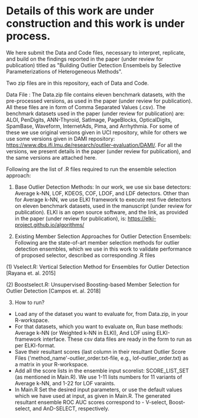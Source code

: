# Details of this work are under construction and this work is under process.

We here submit the Data and Code files, necessary to interpret, replicate, and build on the findings reported in the paper (under review for publication) titled as "Building Outlier Detection Ensembels by Selective Parameterizations of Heterogeneous Methods".

Two zip files are in this repository, each of Data and Code.

Data File :
The Data.zip file contains eleven benchmark datasets, with the pre-processed versions, as used in the paper (under review for publication). All these files are in form of Comma Separated Values (.csv). 
The benchmark datasets used in the paper (under review for publication) are: ALOI, PenDigits, ANN-Thyroid, SatImage, PageBlocks, OpticalDigits, SpamBase, Waveform, InternetAds, Pima, and Arrhythmia. For some of these we use original versions given in UCI repository, while for others we use some versions given in DAMI repository: https://www.dbs.ifi.lmu.de/research/outlier-evaluation/DAMI/. For all the versions, we present details in the paper (under review for publication), and the same versions are attached here.


Following are the list of .R files required to run the ensemble selection approach:

1. Base Outlier Detection Methods: 
In our work, we use six base detectors: Average k-NN, LOF, KDEOS, COF, LDOF, and LDF detectors. Other than for Average k-NN, we use ELKI framework to execute rest five detectors on eleven benchmark datasets, used in the manuscript (under review for publication). ELKI is an open source software, and the link, as provided in the paper (under review for publication), is: https://elki-project.github.io/algorithms/

2. Existing Member Selection Approaches for Outlier Detection Ensembels:
Following are the state-of-art member selection methods for outlier detection ensembles, which we use in this work to validate performance of proposed selector, described as corresponding .R files

(1) Vselect.R: Vertical Selection Method for Ensembles for Outlier Detection [Rayana et. al. 2015]

(2) Boostselect.R:  Unsupervised Boosting-based Member Selection for Outlier Detection [Campos et. al. 2018]

3. How to run?
 - Load any of the dataset you want to evaluate for, from Data.zip, in your R-workspace.
 - For that datasets, which you want to evaluate on, Run base methods: Average k-NN (or Weighted k-NN in ELKI), And LOF using ELKI-framework interface. 
   These csv data files are ready in the form to run as per ELKI-format.
 - Save their resultant scores (last column in their resultant Outlier Score Files ('method_name'-outlier_order.txt-file, e.g., lof-outlier_order.txt) as a matrix in 
   your R-workspace.
 - Add all the score lists in the ensemble input scorelist: SCORE_LIST_SET (as mentioned in Main.R). We use 1-11 lists numbers for 11 variants of Average k-NN, 
   and 1-22 for LOF varaints. 
 - In Main.R Set the desired input parameters, or use the default values which we have used at input, as given in Main.R. 
   The generated resultant ensemble ROC AUC scores correspond to - V-select, Boost-select, and AnD-SELECT, respectively.
   
